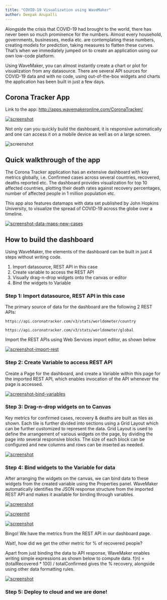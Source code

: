 ```yaml
---
title: "COVID-19 Visualization using WaveMaker"
author: Deepak Anupalli
---
```


Alongside the crisis that COVID-19 had brought to the world, there has never been so much prominence for the numbers. Almost every household, governments, businesses, media etc. are contemplating these numbers, creating models for prediction, taking measures to flatten these curves. That’s when we immediately jumped on to create an application using our own low-code platform.

Using WaveMaker, you can almost instantly create a chart or plot for visualization from any datasource. There are several API sources for COVID-19 data and with no code, using out-of-the-box widgets and charts the application has been built in just a few days.

<!-- truncate -->

## Corona Tracker App

Link to the app: http://apps.wavemakeronline.com/CoronaTracker/

[![screenshot](/learn/assets/wm-blog-covid19-01-dashboard.png)](/learn/assets/wm-blog-covid19-01-dashboard.png)

Not only can you quickly build the dashboard, it is responsive automatically and one can access it on a mobile device as well as on a large screen.

![screenshot](/learn/assets/wm-blog-covid19-02-mobile-dashboard.png)

## Quick walkthrough of the app

The Corona Tracker application has an extensive dashboard with key metrics globally, i.e. Confirmed cases across several countries, recovered, deaths reported etc. The dashboard provides visualization for top 10 affected countries, plotting their death rates against recovery percentages, number of affected people in 1 million population etc.

This app also features datamaps with data set published by John Hopkins University, to visualize the spread of COVID-19 across the globe over a timeline.

[![screenshot-data-maps-new-cases](/learn/assets/wm-blog-covid19-03-datamaps-cases.png)](/learn/assets/wm-blog-covid19-03-datamaps-cases.png)

## How to build the dashboard

Using WaveMaker, the elements of the dashboard can be built in just 4 steps without writing code.
1. Import datasource, REST API in this case
2. Create variable to access the REST API
3. Visually drag-n-drop widgets onto the canvas or editor 
4. Bind the widgets to Variable

### Step 1: Import datasource, REST API in this case
The primary source of data for the dashboard are the following 2 REST APIs:
```
https://api.coronatracker.com/v3/stats/worldometer/country
```
```
https://api.coronatracker.com/v3/stats/worldometer/global
```
Import the REST APIs using Web Services import editor, as shown below

[![screenshot-import-rest](/learn/assets/wm-blog-covid19-04-studio-wsimport.png)](/learn/assets/wm-blog-covid19-04-studio-wsimport.png)

### Step 2: Create Variable to access REST API
Create a Page for the dashboard, and create a Variable within this page for the imported REST API, which enables invocation of the API whenever the page is accessed. 

[![screenshot-bind-variables](/learn/assets/wm-blog-covid19-05-studio-variables.png)](/learn/assets/wm-blog-covid19-05-studio-variables.png)

### Step 3: Drag-n-drop widgets on to Canvas
Key metrics for confirmed cases, recovery & deaths are built as tiles as shown. Each tile is further divided into sections using a Grid Layout which can be further customized to represent the data.
Grid Layout is used to define the arrangement of various widgets on the page, by dividing the page into several responsive blocks. The size of each block can be configured and new columns and rows can be inserted as needed.

[![screenshot](/learn/assets/wm-blog-covid19-06-studio-canvas.png)](/learn/assets/wm-blog-covid19-06-studio-canvas.png)

### Step 4: Bind widgets to the Variable for data
After arranging the widgets on the canvas, we can bind data to these widgets from the created variable using the Properties panel.
WaveMaker automatically identifies the JSON response structure from the imported REST API and makes it available for binding through variables.

[![screenshot](/learn/assets/wm-blog-covid19-07-studio-binding.png)](/learn/assets/wm-blog-covid19-07-studio-binding.png)

[![screenhit](/learn/assets/wm-blog-covid19-08-studio-binding-dialog.png)](/learn/assets/wm-blog-covid19-08-studio-binding-dialog.png)

[![screenshot](/learn/assets/wm-blog-covid19-09-dashboard-snippet.png)](/learn/assets/wm-blog-covid19-09-dashboard-snippet.png)

Bingo! We have the metrics from the REST API in our dashboard page.

Wait!, how did we get the other metric for % of recovered people?

Apart from just binding the data to API response, WaveMaker enables writing simple expressions as shown below to compute data. f(n) = (totalRecovered * 100) / totalConfirmed gives the % recovery, alongside using other data formatting rules.

[![screenshot](/learn/assets/wm-blog-covid19-10-studio-expression.png)](/learn/assets/wm-blog-covid19-10-studio-expression.png)

### Step 5: Deploy to cloud and we are done!
